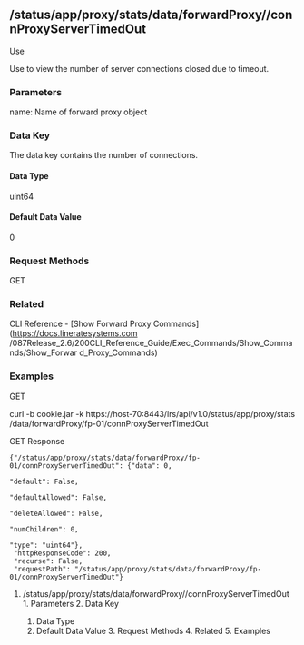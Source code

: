 ## /status/app/proxy/stats/data/forwardProxy/<name>/connProxyServerTimedOut

Use

Use to view the number of server connections closed due to timeout.

### Parameters

name: Name of forward proxy object

### Data Key

The data key contains the number of connections.

#### Data Type

uint64

#### Default Data Value

0

### Request Methods

GET

### Related

CLI Reference - [Show Forward Proxy Commands](https://docs.lineratesystems.com
/087Release_2.6/200CLI_Reference_Guide/Exec_Commands/Show_Commands/Show_Forwar
d_Proxy_Commands)

### Examples

GET

curl -b cookie.jar -k https://host-70:8443/lrs/api/v1.0/status/app/proxy/stats
/data/forwardProxy/fp-01/connProxyServerTimedOut

GET Response

    
    {"/status/app/proxy/stats/data/forwardProxy/fp-01/connProxyServerTimedOut": {"data": 0,
                                                                                  "default": False,
                                                                                  "defaultAllowed": False,
                                                                                  "deleteAllowed": False,
                                                                                  "numChildren": 0,
                                                                                  "type": "uint64"},
     "httpResponseCode": 200,
     "recurse": False,
     "requestPath": "/status/app/proxy/stats/data/forwardProxy/fp-01/connProxyServerTimedOut"}
    

  1. /status/app/proxy/stats/data/forwardProxy/<name>/connProxyServerTimedOut
    1. Parameters
    2. Data Key
      1. Data Type
      2. Default Data Value
    3. Request Methods
    4. Related
    5. Examples


